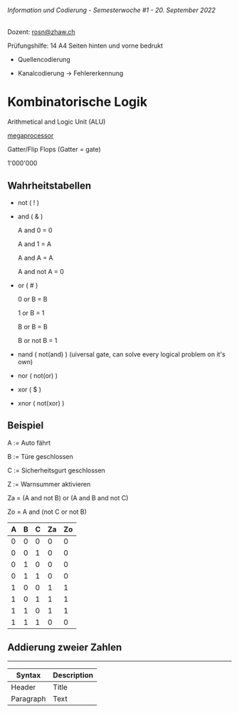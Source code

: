 ###### Information und Codierung - Semesterwoche #1 - 20. September 2022
Dozent: rosn@zhaw.ch

Prüfungshilfe: 14 A4 Seiten hinten und vorne bedrukt

- Quellencodierung

- Kanalcodierung -> Fehlererkennung

# Kombinatorische Logik

Arithmetical and Logic Unit (ALU)

[megaprocessor](http://www.megaprocessor.com)

Gatter/Flip Flops (Gatter = gate)

1'000'000

## Wahrheitstabellen

- not ( ! )
- and ( & )

  A and 0 = 0

  A and 1 = A

  A and A = A

  A and not A = 0

- or ( # )

  0 or B = B

  1 or B = 1

  B or B = B

  B or not B = 1

- nand ( not(and) ) (uiversal gate, can solve every logical problem on it's own)
- nor ( not(or) )
- xor ( $ )
- xnor ( not(xor) )

## Beispiel

A := Auto fährt

B := Türe geschlossen

C := Sicherheitsgurt geschlossen

Z := Warnsummer aktivieren

Za = (A and not B) or (A and B and not C)

Zo = A and (not C or not B)

| A | B | C | Za | Zo |
| - | - | - | - | - |
| 0 | 0 | 0 | 0 | 0 |
| 0 | 0 | 1 | 0 | 0 |
| 0 | 1 | 0 | 0 | 0 |
| 0 | 1 | 1 | 0 | 0 |
| 1 | 0 | 0 | 1 | 1 |
| 1 | 0 | 1 | 1 | 1 |
| 1 | 1 | 0 | 1 | 1 |
| 1 | 1 | 1 | 0 | 0 |

## Addierung zweier Zahlen

---

| Syntax | Description |
| --- | --- |
| Header | Title |
| Paragraph | Text |
